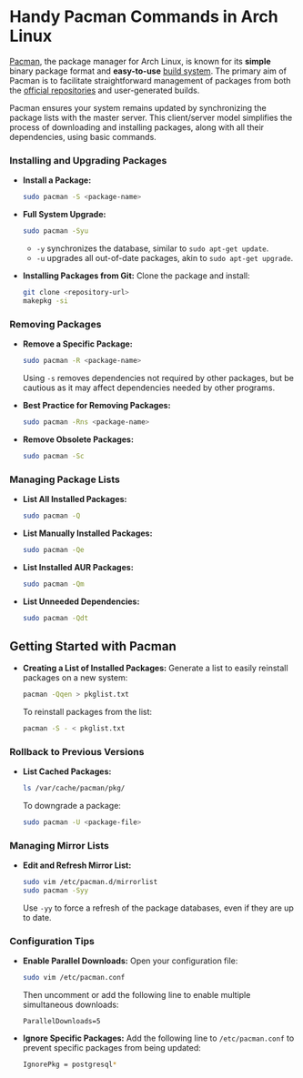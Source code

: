 # Handy Pacman Commands in Arch Linux


[Pacman](https://archlinux.org/pacman/), the package manager for Arch Linux, is known for its **simple** binary package format and **easy-to-use** [build system](https://wiki.archlinux.org/title/Arch_build_system "Arch build system"). The primary aim of Pacman is to facilitate straightforward management of packages from both the [official repositories](https://wiki.archlinux.org/title/Official_repositories "Official repositories") and user-generated builds.

Pacman ensures your system remains updated by synchronizing the package lists with the master server. This client/server model simplifies the process of downloading and installing packages, along with all their dependencies, using basic commands.

### Installing and Upgrading Packages
- **Install a Package:**
  ```bash
  sudo pacman -S <package-name>
  ```

- **Full System Upgrade:**
  ```bash
  sudo pacman -Syu
  ```
  - `-y` synchronizes the database, similar to `sudo apt-get update`.
  - `-u` upgrades all out-of-date packages, akin to `sudo apt-get upgrade`.

- **Installing Packages from Git:**
  Clone the package and install:
  ```bash
  git clone <repository-url>
  makepkg -si
  ```

### Removing Packages
- **Remove a Specific Package:**
  ```bash
  sudo pacman -R <package-name>
  ```
  Using `-s` removes dependencies not required by other packages, but be cautious as it may affect dependencies needed by other programs.

- **Best Practice for Removing Packages:**
  ```bash
  sudo pacman -Rns <package-name>
  ```

- **Remove Obsolete Packages:**
  ```bash
  sudo pacman -Sc
  ```

### Managing Package Lists
- **List All Installed Packages:**
  ```bash
  sudo pacman -Q
  ```

- **List Manually Installed Packages:**
  ```bash
  sudo pacman -Qe
  ```

- **List Installed AUR Packages:**
  ```bash
  sudo pacman -Qm
  ```

- **List Unneeded Dependencies:**
  ```bash
  sudo pacman -Qdt
  ```

## Getting Started with Pacman

- **Creating a List of Installed Packages:**
  Generate a list to easily reinstall packages on a new system:
  ```bash
  pacman -Qqen > pkglist.txt
  ```

  To reinstall packages from the list:
  ```bash
  pacman -S - < pkglist.txt
  ```


### Rollback to Previous Versions
- **List Cached Packages:**
  ```bash
  ls /var/cache/pacman/pkg/
  ```

  To downgrade a package:
  ```bash
  sudo pacman -U <package-file>
  ```

### Managing Mirror Lists
- **Edit and Refresh Mirror List:**
  ```bash
  sudo vim /etc/pacman.d/mirrorlist
  sudo pacman -Syy
  ```
  Use `-yy` to force a refresh of the package databases, even if they are up to date.


### Configuration Tips
- **Enable Parallel Downloads:**
  Open your configuration file:
  ```bash
  sudo vim /etc/pacman.conf
  ```
  Then uncomment or add the following line to enable multiple simultaneous downloads:
  ```
  ParallelDownloads=5
  ```
- **Ignore Specific Packages:**
  Add the following line to `/etc/pacman.conf` to prevent specific packages from being updated:
  ```bash
  IgnorePkg = postgresql*
  ```



